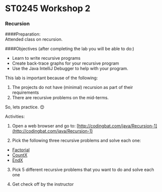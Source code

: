 # ST0245 Workshop 2
### Recursion


####Preparation:  
Attended class on recursion.

####Objectives (after completing the lab you will be able to do:)
* Learn to write recursive programs
* Create back-trace graphs for your recursive program
* Use the Java IntelliJ Debugger to help with your program.

This lab is important because of the following:
1.	The projects do not have (minimal) recursion as part of their requirements
2.	There are recursive problems on the mid-terms. 

So, lets practice. 😊


Activities:
1.	Open a web browser and go to: [http://codingbat.com/java/Recursion-1](http://codingbat.com/java/Recursion-1)

2.	Pick the following three recursive problems and solve each one:
* [Factorial](https://codingbat.com/prob/p154669)
* [CountX](https://codingbat.com/prob/p170371)
* [EndX](https://codingbat.com/prob/p105722)

3.	Pick 5 different recursive problems that you want to do and solve each one

4.	Get check off by the instructor
